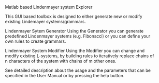 Matlab based Lindenmayer system Explorer

This GUI based toolbox is designed to either generate new or modify
existing Lindemayer systems/grammars. 

Lindenmayer Sytem Generator
    Using the Generator you can generate predefined Lindenmayer systems 
    (e.g. Fibonacci) or you can define your own rules to create grammars. 

Lindenmayer System Modifier
    Using the Modifier you can change and modify existing L-systems, by 
    building rules to iteratively replace chains of n characters of the 
    system with chains of m other ones. 
    
See detailed description about the usage and the parameters that can be 
specified in the User Manual or by pressing the help button.
